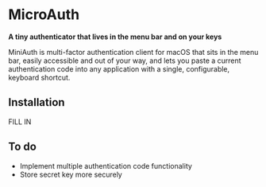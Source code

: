 # MicroAuth
**A tiny authenticator that lives in the menu bar and on your keys**

MiniAuth is multi-factor authentication client for macOS that sits in the menu bar, easily accessible and out of your way, and lets you paste a current authentication code into any application with a single, configurable, keyboard shortcut.

## Installation

FILL IN

## To do
- Implement multiple authentication code functionality
- Store secret key more securely

